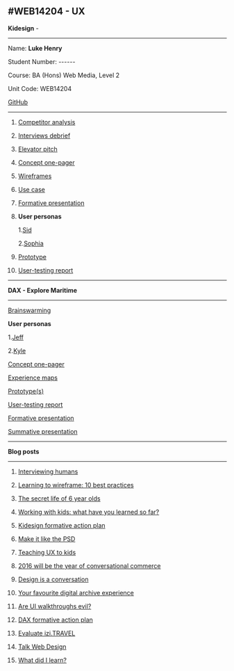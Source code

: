 #WEB14204 - UX
---
**Kidesign** -

---

Name: **Luke Henry**

Student Number: ------

Course: BA (Hons) Web Media, Level 2

Unit Code: WEB14204

[GitHub](https://github.com/Lukerexhenry/)

---

1. [Competitor analysis](https://docs.google.com/document/d/1ByEpB-6V5lgb7Mpc83-IxMarTCoeSpfWuVEN84-qVrw/edit?usp=sharing)

2. [Interviews debrief](https://docs.google.com/document/d/1gl-6bede5zxcEQJaJh5hAy-_BzVHfb2IoZHVLM-eUJo/edit?usp=sharing)

3. [Elevator pitch](https://docs.google.com/document/d/1C1pP6YoHxsGWK8auKS6k5-c00q5dk9q3eWnjllSH8bM/edit?usp=sharing)

4. [Concept one-pager](https://drive.google.com/folderview?id=0Bz54vlhNb4zPRFlsVzgzaW9IcVU&usp=sharing)

5. [Wireframes](https://drive.google.com/a/students.rave.ac.uk/folderview?id=0Bz54vlhNb4zPbmxBZ3d5UGdqZzg&usp=sharing)

6. [Use case](https://docs.google.com/document/d/1U07odbLPlvvRXMS7rbD69GCtZXxpAAVL-JMIWBoJiYY/edit?usp=sharing)

7. [Formative presentation](https://docs.google.com/presentation/d/1oui0paxUjnURv4hjJtQC_4nZZnyLJHH8WQP6B1g3r_8/edit#slide=id.p)

8. **User personas**

	1.[Sid](https://app.xtensio.com/folio/a5cbw100/263768)
	
	2.[Sophia](https://app.xtensio.com/folio/a5cbw100/264277)

9. [Prototype](https://drive.google.com/folderview?id=0Bz54vlhNb4zPT1FtMWlxWmNfdkE&usp=sharing)

10. [User-testing report](https://docs.google.com/document/d/1ByEpB-6V5lgb7Mpc83-IxMarTCoeSpfWuVEN84-qVrw/edit?usp=sharing)

---

**DAX - Explore Maritime**

---
[Brainswarming](https://github.com/RavensbourneWebMedia/UX-design/blob/2016/projects/dax/teams.md)

**User personas**

1.[Jeff](https://app.xtensio.com/folio/695b1svv)

2.[Kyle](https://app.xtensio.com/folio/vsovb7q2)

[Concept one-pager](https://drive.google.com/drive/folders/0ByHkNH2IqZRJbDZ1NGRabjk3T0U)

[Experience maps](https://drive.google.com/folderview?id=0Bz54vlhNb4zPX1prNWp5NVd2YVk&usp=sharing)

[Prototype(s)](https://drive.google.com/folderview?id=0Bz54vlhNb4zPdUZWMUxGOGpkWjA&usp=sharing)

[User-testing report](https://docs.google.com/document/d/1zYgEWC2eZ6i6FsQBA5HPHYImFgJuOfznVowfW6OFi_k/edit?usp=sharing)

[Formative presentation](https://docs.google.com/presentation/d/1sLPn44g-ojbzfeA7ZgmTq6lrYMgIAEDHdpx6pxh9EUc/edit#slide=id.p)

[Summative presentation](https://docs.google.com/presentation/d/1-qjllQuAiQmxxbyGpbjCgKtqnHw8wAokak7w62W5-IM/edit?usp=sharing)

---
**Blog posts** 

---

1. [Interviewing humans](http://www.fourthfloor.me/blogs/lhenry/2016/01/17/interviewing-humans/)

2. [Learning to wireframe: 10 best practices](http://www.fourthfloor.me/blogs/lhenry/2016/01/15/learning-to-wireframe-10-best-practices/)

3. [The secret life of 6 year olds](http://www.fourthfloor.me/blogs/lhenry/2016/01/22/the-secret-life-of-6-year-olds-unavailable/)

4. [Working with kids: what have you learned so far?](http://www.fourthfloor.me/blogs/lhenry/2016/02/26/teaching-ux-to-kids-working-with-kids/)

5. [Kidesign formative action plan](http://www.fourthfloor.me/blogs/lhenry/2016/02/05/kidesign-formative-action-plan/)

6. [Make it like the PSD](http://www.fourthfloor.me/blogs/lhenry/2016/02/19/make-it-like-the-psd/)


7. [Teaching UX to kids](http://www.fourthfloor.me/blogs/lhenry/2016/02/26/teaching-ux-to-kids-working-with-kids/)

8. [2016 will be the year of conversational commerce](http://www.fourthfloor.me/blogs/lhenry/2016/03/03/2016-will-be-the-year-of-conversational-commerce/)

9. [Design is a conversation](http://www.fourthfloor.me/blogs/lhenry/2016/04/15/design-is-a-conversation/)

10. [Your favourite digital archive experience](http://www.fourthfloor.me/blogs/lhenry/2016/04/22/your-favourite-digital-archive-experience/)

11. [Are UI walkthroughs evil?](http://www.fourthfloor.me/blogs/lhenry/2016/04/28/are-ui-walkthroughs-evil/)

12. [DAX formative action plan](http://www.fourthfloor.me/blogs/lhenry/2016/05/13/dax-formative-action-plan/)

13. [Evaluate izi.TRAVEL](http://www.fourthfloor.me/blogs/lhenry/2016/05/20/evaluate-izi-travel/)

14. [Talk Web Design](http://www.fourthfloor.me/blogs/lhenry/2016/06/03/talk-web-design/)

15. [What did I learn?](http://www.fourthfloor.me/blogs/lhenry/2016/05/26/what-did-i-learn/)
